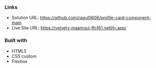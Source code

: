 ### Links

- Solution URL: https://github.com/ragul0606/profile-card-component-main
- Live Site URL: https://velvety-maamoul-ffcf61.netlify.app/

### Built with

- HTML5
- CSS custom
- Flexbox

